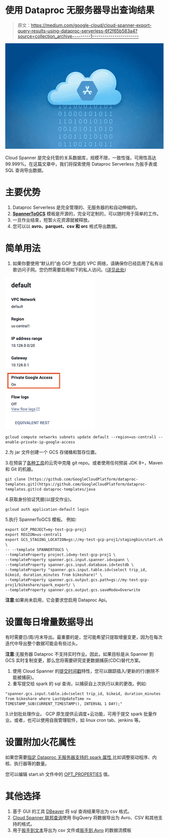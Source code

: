 # 使用 Dataproc 无服务器导出查询结果

> 原文：<https://medium.com/google-cloud/cloud-spanner-export-query-results-using-dataproc-serverless-6f2f65b583a4?source=collection_archive---------1----------------------->

![](img/21e39f07bd450e9d8d995cccb4999fbd.png)

Cloud Spanner 是完全托管的关系数据库，规模不限，一致性强，可用性高达 99.999%。在这篇文章中，我们将探索使用 Dataproc Serverless 为扳手表或 SQL 查询导出数据。

# 主要优势

1.  Dataproc Serverless 是完全管理的、无服务器的和自动伸缩的。
2.  [**SpannerToGCS**](https://github.com/GoogleCloudPlatform/dataproc-templates/tree/main/java/src/main/java/com/google/cloud/dataproc/templates/databases#executing-spanner-to-gcs-template) 模板是开源的，完全可定制的，可以随时用于简单的工作。
3.  一旦作业结束，短暂火花资源就被释放。
4.  您可以以 **avro、parquet、csv 和 orc** 格式导出数据。

# 简单用法

1.  如果你要使用“默认的”由 GCP 生成的 VPC 网络，请确保你已经启用了私有谷歌访问子网。您仍然需要启用如下的私人访问。([详见此处](https://cloud.google.com/dataproc-serverless/docs/concepts/network))

![](img/3b1552393115c07b39e070abf1da4389.png)

```
gcloud compute networks subnets update default --region=us-central1 --enable-private-ip-google-access
```

2.为 jar 文件创建一个 GCS 存储桶和暂存位置。

3.在预装了[各种工具](https://cloud.google.com/shell/docs/how-cloud-shell-works)的云壳中克隆 git repo。或者使用任何预装 JDK 8+，Maven 和 Git 的机器。

```
git clone [https://github.com/GoogleCloudPlatform/dataproc-templates.git](https://github.com/GoogleCloudPlatform/dataproc-templates.git)cd dataproc-templates/java
```

4.获取身份验证凭据(以提交作业)。

```
gcloud auth application-default login
```

5.执行 SpannerToGCS 模板。
例如:

```
export GCP_PROJECT=my-test-gcp-proj1
export REGION=us-central1
export GCS_STAGING_LOCATION=gs://my-test-gcp-proj1/stagingbin/start.sh \
-- --template SPANNERTOGCS \
--templateProperty project.id=my-test-gcp-proj1 \
--templateProperty spanner.gcs.input.spanner.id=spann \
--templateProperty spanner.gcs.input.database.id=testdb \
--templateProperty "spanner.gcs.input.table.id=(select trip_id, bikeid, duration_minutes from bikeshare)" \
--templateProperty spanner.gcs.output.gcs.path=gs://my-test-gcp-proj1/bikeshare/spark_export/ \
--templateProperty spanner.gcs.output.gcs.saveMode=Overwrite
```

**注意**:如果尚未启用，它会要求您启用 Dataproc Api。

# 设置每日增量数据导出

有时需要日/周/月末导出。最重要的是，您可能希望只提取增量变更，因为在每次迭代中导出整个数据可能会有些过头。

**注意**:无服务器 Dataproc 不支持实时作业。因此，如果目标是从 Spanner 到 GCS 实时复制变更，那么您将需要研究变更数据捕获(CDC)替代方案。

1.  使用 Cloud Spanner 的[提交时间戳](https://cloud.google.com/spanner/docs/commit-timestamp)特性，您可以跟踪插入/更新的行(删除不能被捕获)。
2.  重写提交给 spark 的 sql 查询，以捕获自上次执行以来的更改。例如:

```
"spanner.gcs.input.table.id=(select trip_id, bikeid, duration_minutes from bikeshare where LastUpdateTime >= TIMESTAMP_SUB(CURRENT_TIMESTAMP(), INTERVAL 1 DAY);"
```

3.计划批处理作业。
GCP 原生提供云调度+云功能，可用于提交 spark 批量作业。或者，也可以使用自我管理软件，如 linux cron tab、jenkins 等。

# 设置附加火花属性

如果您需要[指定 Dataproc 无服务器支持的 spark 属性](https://cloud.google.com/dataproc-serverless/docs/concepts/properties),比如调整驱动程序、内核、执行器等的数量。

您可以编辑 start.sh 文件中的 [OPT_PROPERTIES](https://github.com/GoogleCloudPlatform/dataproc-templates/blob/main/java/bin/start.sh#L50) 值。

# 其他选择

1.  基于 GUI 的工具 [DBeaver](https://dbeaver.io/) 将 sql 查询结果导出为 csv 格式。
2.  [Cloud Spanner 联邦查询](https://cloud.google.com/bigquery/docs/cloud-spanner-federated-queries)使用 BigQuery 将数据导出为 Avro、CSV 和其他支持的格式。
3.  用于[扳手到文本](https://cloud.google.com/dataflow/docs/guides/templates/provided-batch#cloud-spanner-to-cloud-storage-text)导出为 csv 文件或[扳手到 Avro](https://cloud.google.com/spanner/docs/export#exporting_a_subset_of_tables) 的数据流模板
